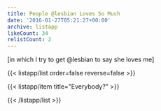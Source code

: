 ```yaml
---
title: People @lesbian Loves So Much
date: '2016-01-27T05:21:27+00:00'
archive: listapp
likeCount: 34
relistCount: 2
---
```


[in which I try to get @lesbian to say she loves me]

<!--more-->

{{< listapp/list order=false reverse=false >}}

   {{< listapp/item title="Everybody?" >}}

{{< /listapp/list >}}
